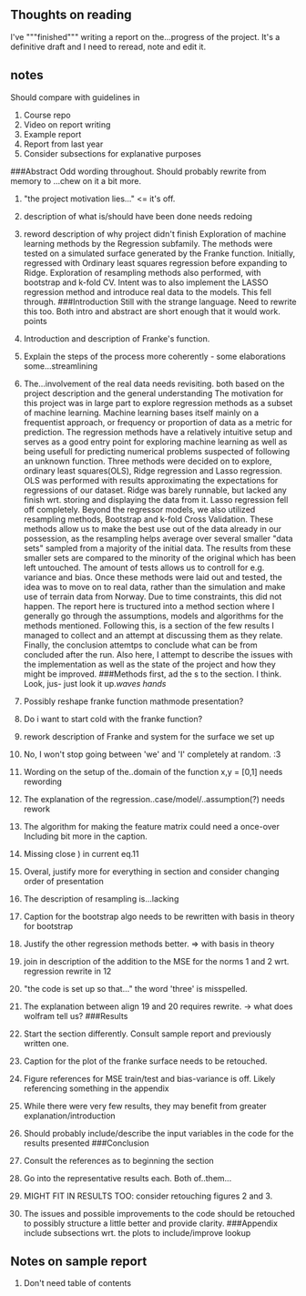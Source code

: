 Thoughts on reading
---

I've """finished""" writing a report on the...progress of the 
project. It's a definitive draft and I need to reread, note and
edit it. 

notes
----
Should compare with guidelines in 
1. Course repo
2. Video on report writing
3. Example report
4. Report from last year
5. Consider subsections for explanative purposes

###Abstract
Odd wording throughout. Should probably rewrite from memory to
...chew on it a bit more. 
1.	"the project motivation lies..." <= it's off. 
2.	description of what is/should have been done needs redoing
3.	reword description of why project didn't finish
Exploration of machine learning methods by the Regression subfamily.
The methods were tested on a simulated surface generated by the Franke function.
Initially, regressed with Ordinary least squares regression before 
expanding to Ridge. Exploration of resampling methods also performed, with 
bootstrap and k-fold CV. Intent was to also implement the LASSO regression method
and introduce real data to the models. This fell through.
###Introduction
Still with the strange language. Need to rewrite this too. Both
intro and abstract are short enough that it would work. 
points
1.	Introduction and description of Franke's function. 
2.	Explain the steps of the process more coherently - some elaborations
	some...streamlining
3.	The...involvement of the real data needs revisiting. both based on the 
	project description and the general understanding
The motivation for this project was in large part to explore regression methods as a 
subset of machine learning. Machine learning bases itself mainly on a frequentist approach,
or frequency or proportion of data as a metric for prediction. The regression methods have
a relatively intuitive setup and serves as a good entry point for exploring machine learning
as well as being usefull for predicting numerical problems suspected of following an unknown
function. 
Three methods were decided on to explore, ordinary least squares(OLS), Ridge regression and 
Lasso regression. OLS was performed with results approximating the expectations for regressions
of our dataset. Ridge was barely runnable, but lacked any finish wrt. storing and displaying the 
data from it. Lasso regression fell off completely. 
Beyond the regressor models, we also utilized resampling methods, Bootstrap and k-fold Cross Validation.
These methods allow us to make the best use out of the data already in our possession, as the resampling
helps average over several smaller "data sets" sampled from a majority of the initial data. The results 
from these smaller sets are compared to the minority of the original which has been left untouched. The
amount of tests allows us to controll for e.g. variance and bias. 
Once these methods were laid out and tested, the idea was to move on to real data, rather than the simulation
and make use of terrain data from Norway. Due to time constraints, this did not happen. 
The report here is tructured into a method section where I generally go through the assumptions, models and 
algorithms for the methods mentioned. Following this, is a section of the few results I managed to collect 
and an attempt at discussing them as they relate. Finally, the conclusion attemtps to conclude what can be 
from concluded after the run. Also here, I attempt to describe the issues with the implementation as well
as the state of the project and how they might be improved.
###Methods
first, ad the s to the section. I think. Look, jus- just look it up.*waves hands*
1.	Possibly reshape franke function mathmode presentation? 
2.	Do i want to start cold with the franke function?
3.	rework description of Franke and system for the surface we set up
4.	No, I won't stop going between 'we' and 'I' completely at random. :3
5.	Wording on the setup of the..domain of the function x,y = [0,1] needs
	rewording
6.	The explanation of the regression..case/model/..assumption(?) needs rework
7.	The algorithm for making the feature matrix could need a once-over
	Including bit more in the caption. 
8.	Missing close ) in current eq.11
9.	Overal, justify more for everything in section and consider changing order of 
	presentation
10.	The description of resampling is...lacking
11.	Caption for the bootstrap algo needs to be rewritten with basis in theory for 
	bootstrap
12.	Justify the other regression methods better. => with basis in theory
13.	join in description of the addition to the MSE for the norms 1 and 2 wrt. regression
	rewrite in 12
14.	"the code is set up so that..." the word 'three' is misspelled.
15.	The explanation between align 19 and 20 requires rewrite. -> what does wolfram tell us?
###Results
1.	Start the section differently. Consult sample report and previously written one.
2.	Caption for the plot of the franke surface needs to be retouched.
3.	Figure references for MSE train/test and bias-variance is off. Likely referencing something in the
	appendix
4.	While there were very few results, they may benefit from greater explanation/introduction

5.	Should probably include/describe the input variables in the code for the results presented
###Conclusion
1.	Consult the references as to beginning the section
2.	Go into the representative results each. Both of..them...
3.	MIGHT FIT IN RESULTS TOO: consider retouching figures 2 and 3.
4.	The issues and possible improvements to the code should be retouched to possibly structure
	a little better and provide clarity. 
###Appendix
include subsections wrt. the plots to include/improve lookup

Notes on sample report
---
1.	Don't need table of contents

